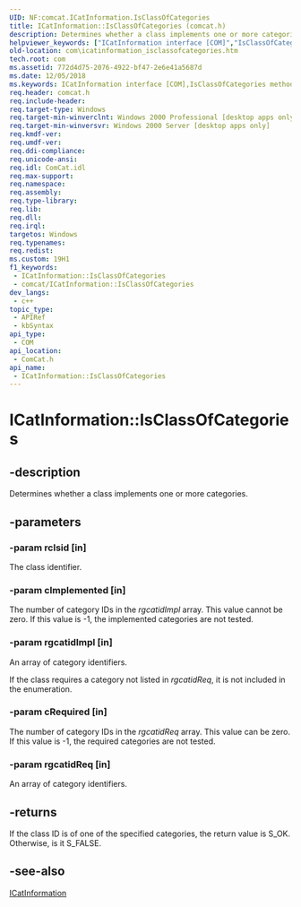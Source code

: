 ```yaml
---
UID: NF:comcat.ICatInformation.IsClassOfCategories
title: ICatInformation::IsClassOfCategories (comcat.h)
description: Determines whether a class implements one or more categories.
helpviewer_keywords: ["ICatInformation interface [COM]","IsClassOfCategories method","ICatInformation.IsClassOfCategories","ICatInformation::IsClassOfCategories","IsClassOfCategories","IsClassOfCategories method [COM]","IsClassOfCategories method [COM]","ICatInformation interface","_com_icatinformation_isclassofcategories","com.icatinformation_isclassofcategories","comcat/ICatInformation::IsClassOfCategories"]
old-location: com\icatinformation_isclassofcategories.htm
tech.root: com
ms.assetid: 772d4d75-2076-4922-bf47-2e6e41a5687d
ms.date: 12/05/2018
ms.keywords: ICatInformation interface [COM],IsClassOfCategories method, ICatInformation.IsClassOfCategories, ICatInformation::IsClassOfCategories, IsClassOfCategories, IsClassOfCategories method [COM], IsClassOfCategories method [COM],ICatInformation interface, _com_icatinformation_isclassofcategories, com.icatinformation_isclassofcategories, comcat/ICatInformation::IsClassOfCategories
req.header: comcat.h
req.include-header: 
req.target-type: Windows
req.target-min-winverclnt: Windows 2000 Professional [desktop apps only]
req.target-min-winversvr: Windows 2000 Server [desktop apps only]
req.kmdf-ver: 
req.umdf-ver: 
req.ddi-compliance: 
req.unicode-ansi: 
req.idl: ComCat.idl
req.max-support: 
req.namespace: 
req.assembly: 
req.type-library: 
req.lib: 
req.dll: 
req.irql: 
targetos: Windows
req.typenames: 
req.redist: 
ms.custom: 19H1
f1_keywords:
 - ICatInformation::IsClassOfCategories
 - comcat/ICatInformation::IsClassOfCategories
dev_langs:
 - c++
topic_type:
 - APIRef
 - kbSyntax
api_type:
 - COM
api_location:
 - ComCat.h
api_name:
 - ICatInformation::IsClassOfCategories
---
```


# ICatInformation::IsClassOfCategories


## -description

Determines whether a class implements one or more categories.

## -parameters

### -param rclsid [in]

The class identifier.

### -param cImplemented [in]

The number of category IDs in the <i>rgcatidImpl</i> array. This value cannot be zero. If this value is -1, the implemented categories are not tested.

### -param rgcatidImpl [in]

An array of category identifiers.

If the class requires a category not listed in <i>rgcatidReq</i>, it is not included in the enumeration.

### -param cRequired [in]

The number of category IDs in the <i>rgcatidReq</i> array. This value can be zero. If this value is -1, the required categories are not tested.

### -param rgcatidReq [in]

An array of category identifiers.

## -returns

If the class ID is of one of the specified categories, the return value is S_OK. Otherwise, is it S_FALSE.

## -see-also

<a href="/windows/desktop/api/comcat/nn-comcat-icatinformation">ICatInformation</a>

